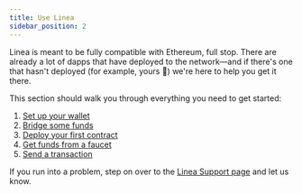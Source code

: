 ```yaml
---
title: Use Linea
sidebar_position: 2
---
```


Linea is meant to be fully compatible with Ethereum, full stop. There are already a lot of dapps that have deployed to the network—and if there's one that hasn't deployed (for example, yours 👀) we're here to help you get it there.

This section should walk you through everything you need to get started:

1. [Set up your wallet](./set-up-your-wallet.md)
2. [Bridge some funds](./bridge-funds/index.md)
3. [Deploy your first contract](./../developers/quickstart/)
4. [Get funds from a faucet](./fund.md)
5. [Send a transaction](./transfer-funds.md)

If you run into a problem, step on over to the [Linea Support page](https://support.linea.build/hc/en-us) and let us know.
